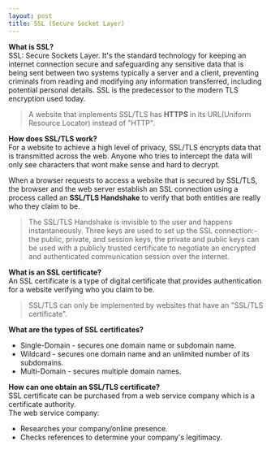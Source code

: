 ```yaml
---
layout: post
title: SSL (Secure Socket Layer)
---
```

**What is SSL?** <br>
SSL: Secure Sockets Layer. It's the standard technology for keeping an internet connection secure and safeguarding any sensitive data that is being sent between two systems typically a server and a client, preventing criminals from reading and modifying any information transferred, including potential personal details. SSL is the predecessor to the modern TLS encryption used today.

> A website that implements SSL/TLS has **HTTPS** in its URL(Uniform Resource Locator) instead of "HTTP".


**How does SSL/TLS work?** <br>
For a website to achieve a high level of privacy, SSL/TLS encrypts data that is transmitted across the web. Anyone who tries to intercept the data will only see characters that wont make sense and hard to decrypt.

When a browser requests to access a website that is secured by SSL/TLS, the browser and the web server establish an SSL connection using a process called an **SSL/TLS Handshake** to verify that both entities are really who they claim to be.

> The SSL/TLS Handshake is invisible to the user and happens instantaneously. Three keys are used to set up the SSL connection:- the public, private, and session keys, the private and public keys can be used with a publicly trusted certificate to negotiate an encrypted and authenticated communication session over the internet.

**What is an SSL certificate?** <br>
An SSL certificate is a type of digital certificate that provides authentication for a website verifying who you claim to be.

> SSL/TLS can only be implemented by websites that have an "SSL/TLS certificate".

**What are the types of SSL certificates?** <br>
- Single-Domain - secures one domain name or subdomain name.
- Wildcard - secures one domain name and an unlimited number of its subdomains.
- Multi-Domain - secures multiple domain names.

**How can one obtain an SSL/TLS certificate?** <br>
SSL certificate can be purchased from a web service company which is a certificate authority.<br>
The web service company:
- Researches your company/online presence.
- Checks references to determine your company's legitimacy.